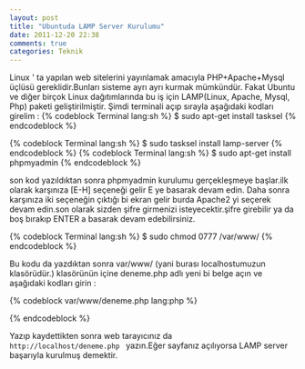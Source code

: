 ```yaml
---
layout: post
title: "Ubuntuda LAMP Server Kurulumu"
date: 2011-12-20 22:38
comments: true
categories: Teknik
---
```


Linux ' ta yapılan web sitelerini yayınlamak amacıyla PHP+Apache+Mysql üçlüsü
gereklidir.Bunları sisteme ayrı ayrı kurmak mümkündür. Fakat Ubuntu ve diğer
birçok Linux dağıtımlarında bu iş için LAMP(Linux, Apache, Mysql, Php) paketi geliştirilmiştir.
Şimdi terminali açıp sırayla aşağıdaki kodları girelim :
{% codeblock Terminal lang:sh %}
$ sudo apt-get install tasksel
{% endcodeblock %}

{% codeblock Terminal lang:sh %}
$ sudo tasksel install lamp-server
{% endcodeblock %}
{% codeblock Terminal lang:sh %}
$ sudo apt-get install phpmyadmin
{% endcodeblock %}		
		
son kod yazıldıktan sonra phpmyadmin kurulumu gerçekleşmeye başlar.ilk olarak karşınıza [E-H]
seçeneği gelir E ye basarak devam edin. Daha sonra karşınıza iki seçeneğin çıktığı bi ekran
gelir burda Apache2 yi seçerek devam edin.son olarak sizden şifre girmenizi isteyecektir.şifre girebilir
ya da boş bırakıp ENTER a basarak devam edebilirsiniz.

{% codeblock Terminal lang:sh %}
$ sudo chmod 0777 /var/www/
{% endcodeblock %}		

Bu kodu da yazdıktan sonra var/www/ (yani burası localhostumuzun klasörüdür.) klasörünün içine
deneme.php adlı yeni bi belge açın ve aşağıdaki kodları girin :

{% codeblock var/www/deneme.php lang:php %}
<?php
	echo 	"merhaba";
?>
{% endcodeblock %}
	
Yazıp kaydettikten sonra web tarayıcınız da <code> http://localhost/deneme.php </code> yazın.Eğer sayfanız açılıyorsa
LAMP server başarıyla kurulmuş demektir.
